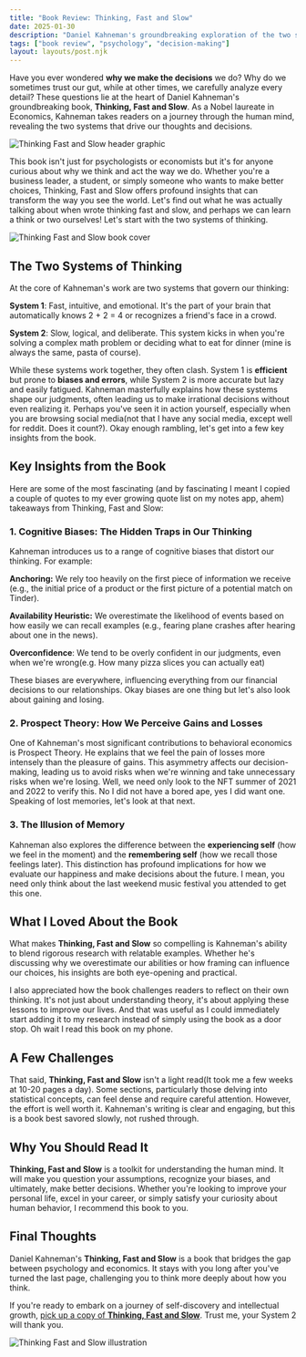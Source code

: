 ```yaml
---
title: "Book Review: Thinking, Fast and Slow"
date: 2025-01-30
description: "Daniel Kahneman's groundbreaking exploration of the two systems that drive our thoughts and decisions—and why we make irrational choices without realizing it."
tags: ["book review", "psychology", "decision-making"]
layout: layouts/post.njk
---
```


Have you ever wondered **why we make the decisions** we do? Why do we sometimes trust our gut, while at other times, we carefully analyze every detail? These questions lie at the heart of Daniel Kahneman's groundbreaking book, **Thinking, Fast and Slow**. As a Nobel laureate in Economics, Kahneman takes readers on a journey through the human mind, revealing the two systems that drive our thoughts and decisions.

![Thinking Fast and Slow header graphic](https://blogger.googleusercontent.com/img/b/R29vZ2xl/AVvXsEj-MXQZ5vH3Q4Ytw0-PlAVNPHOiQdPbesvCUFjXGwslQr-PjOzjzBZS_1xVLtVnqlq7EWT5plVtrE5hceNDCnv9liuPPbUi8xOdAOaEx7abjN9PP4YL1MTRWSe4XD3jrxGO-rlABI9RpoWZY58ZU-q5aZsPUgcYEbTZyYYEB_bYZ3wRnL6D6NDA4hkxoL56/s1200/Thinking%20fast%20and%20slow.png)

This book isn't just for psychologists or economists but it's for anyone curious about why we think and act the way we do. Whether you're a business leader, a student, or simply someone who wants to make better choices, Thinking, Fast and Slow offers profound insights that can transform the way you see the world. Let's find out what he was actually talking about when wrote thinking fast and slow, and perhaps we can learn a think or two ourselves! Let's start with the two systems of thinking.

![Thinking Fast and Slow book cover](https://blogger.googleusercontent.com/img/a/AVvXsEikfPGeibvQon2u2yJk7KCO7wPb2Jz5CyFSnSSuh0hJQIeoZfiVGFTpURCMcQgb6_G6QTap779N2XKFiCd3No6FGyIKoV6dFxp9tAy-3cb3HOTrFM0uvk6wvp-A3G12NYOApKK6zwk9UW4cLEzYG07jFCEqXElyWOuV-wRY_zpRotzUfLa5VN4oQRnrTYjs)

## The Two Systems of Thinking

At the core of Kahneman's work are two systems that govern our thinking:

**System 1**: Fast, intuitive, and emotional. It's the part of your brain that automatically knows 2 + 2 = 4 or recognizes a friend's face in a crowd.

**System 2**: Slow, logical, and deliberate. This system kicks in when you're solving a complex math problem or deciding what to eat for dinner (mine is always the same, pasta of course).

While these systems work together, they often clash. System 1 is **efficient** but prone to **biases and errors**, while System 2 is more accurate but lazy and easily fatigued. Kahneman masterfully explains how these systems shape our judgments, often leading us to make irrational decisions without even realizing it. Perhaps you've seen it in action yourself, especially when you are browsing social media(not that I have any social media, except well for reddit. Does it count?). Okay enough rambling, let's get into a few key insights from the book.

## Key Insights from the Book

Here are some of the most fascinating (and by fascinating I meant I copied a couple of quotes to my ever growing quote list on my notes app, ahem) takeaways from Thinking, Fast and Slow:

### 1. Cognitive Biases: The Hidden Traps in Our Thinking

Kahneman introduces us to a range of cognitive biases that distort our thinking. For example:

**Anchoring:** We rely too heavily on the first piece of information we receive (e.g., the initial price of a product or the first picture of a potential match on Tinder).

**Availability Heuristic:** We overestimate the likelihood of events based on how easily we can recall examples (e.g., fearing plane crashes after hearing about one in the news).

**Overconfidence**: We tend to be overly confident in our judgments, even when we're wrong(e.g. How many pizza slices you can actually eat)

These biases are everywhere, influencing everything from our financial decisions to our relationships. Okay biases are one thing but let's also look about gaining and losing.

### 2. Prospect Theory: How We Perceive Gains and Losses

One of Kahneman's most significant contributions to behavioral economics is Prospect Theory. He explains that we feel the pain of losses more intensely than the pleasure of gains. This asymmetry affects our decision-making, leading us to avoid risks when we're winning and take unnecessary risks when we're losing. Well, we need only look to the NFT summer of 2021 and 2022 to verify this. No I did not have a bored ape, yes I did want one. Speaking of lost memories, let's look at that next.

### 3. The Illusion of Memory

Kahneman also explores the difference between the **experiencing self** (how we feel in the moment) and the **remembering self** (how we recall those feelings later). This distinction has profound implications for how we evaluate our happiness and make decisions about the future. I mean, you need only think about the last weekend music festival you attended to get this one.

## What I Loved About the Book

What makes **Thinking, Fast and Slow** so compelling is Kahneman's ability to blend rigorous research with relatable examples. Whether he's discussing why we overestimate our abilities or how framing can influence our choices, his insights are both eye-opening and practical.

I also appreciated how the book challenges readers to reflect on their own thinking. It's not just about understanding theory, it's about applying these lessons to improve our lives. And that was useful as I could immediately start adding it to my research instead of simply using the book as a door stop. Oh wait I read this book on my phone.

## A Few Challenges

That said, **Thinking, Fast and Slow** isn't a light read(It took me a few weeks at 10-20 pages a day). Some sections, particularly those delving into statistical concepts, can feel dense and require careful attention. However, the effort is well worth it. Kahneman's writing is clear and engaging, but this is a book best savored slowly, not rushed through.

## Why You Should Read It

**Thinking, Fast and Slow** is a toolkit for understanding the human mind. It will make you question your assumptions, recognize your biases, and ultimately, make better decisions. Whether you're looking to improve your personal life, excel in your career, or simply satisfy your curiosity about human behavior, I recommend this book to you.

## Final Thoughts

Daniel Kahneman's **Thinking, Fast and Slow** is a book that bridges the gap between psychology and economics. It stays with you long after you've turned the last page, challenging you to think more deeply about how you think.

If you're ready to embark on a journey of self-discovery and intellectual growth, [pick up a copy of **Thinking, Fast and Slow**](https://amzn.to/4gfbcmp). Trust me, your System 2 will thank you.

![Thinking Fast and Slow illustration](https://blogger.googleusercontent.com/img/a/AVvXsEjy3wc7VFaDhFr6VJLwDuEGBah4Mkj6E-pM6CuWMcKhEpnoj1wP4X8fYrouPEbr1_nffCAJmYPHbVJUI9aI9A-KULtLl_1bXrSxckzuguynK0UwWdYsbGMHEV-K2nd6DOlJ1SXcPGg_U5Zyumx2aOvO1HvcJkNnkxRc03qeHpc3HlOlqoHCd191g8DevW-0)